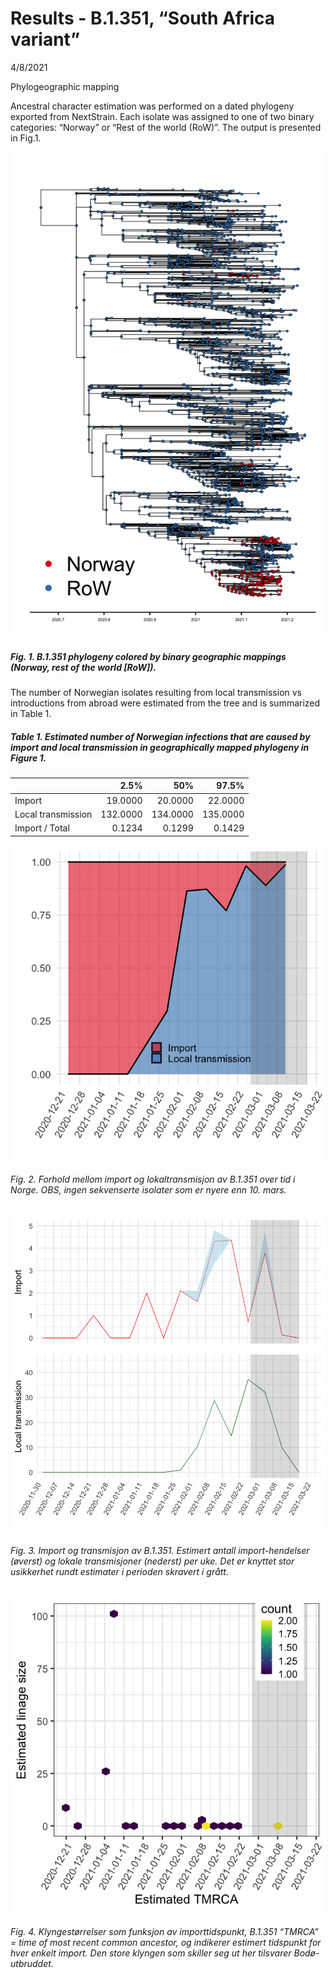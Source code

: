 Results - B.1.351, “South Africa variant”
================
4/8/2021

Phylogeographic mapping

Ancestral character estimation was performed on a dated phylogeny
exported from NextStrain. Each isolate was assigned to one of two binary
categories: “Norway” or “Rest of the world (RoW)”. The output is
presented in Fig.1.

![](Southafrican_results_files/figure-gfm/unnamed-chunk-1-1.png)<!-- -->

##### Fig. 1. B.1.351 phylogeny colored by binary geographic mappings (Norway, rest of the world \[RoW\]).

The number of Norwegian isolates resulting from local transmission vs
introductions from abroad were estimated from the tree and is summarized
in Table 1.

##### Table 1. Estimated number of Norwegian infections that are caused by import and local transmission in geographically mapped phylogeny in Figure 1.

|                    |     2.5% |      50% |    97.5% |
|:-------------------|---------:|---------:|---------:|
| Import             |  19.0000 |  20.0000 |  22.0000 |
| Local transmission | 132.0000 | 134.0000 | 135.0000 |
| Import / Total     |   0.1234 |   0.1299 |   0.1429 |

![](Southafrican_results_files/figure-gfm/unnamed-chunk-5-1.png)<!-- -->

###### Fig. 2. Forhold mellom import og lokaltransmisjon av B.1.351 over tid i Norge. OBS, ingen sekvenserte isolater som er nyere enn 10. mars.

![](Southafrican_results_files/figure-gfm/unnamed-chunk-7-1.png)<!-- -->

###### Fig. 3. Import og transmisjon av B.1.351. Estimert antall import-hendelser (øverst) og lokale transmisjoner (nederst) per uke. Det er knyttet stor usikkerhet rundt estimater i perioden skravert i grått.

![](Southafrican_results_files/figure-gfm/unnamed-chunk-8-1.png)<!-- -->

###### Fig. 4. Klyngestørrelser som funksjon av importtidspunkt, B.1.351 “TMRCA” = time of most recent common ancestor, og indikerer estimert tidspunkt for hver enkelt import. Den store klyngen som skiller seg ut her tilsvarer Bodø-utbruddet.
